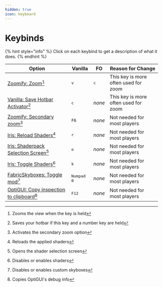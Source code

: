 ```yaml
---
hidden: true
icon: keyboard
---
```


# Keybinds

{% hint style="info" %}
Click on each keybind to get a description of what it does.
{% endhint %}

| Option                                                          | Vanilla             | FO           | Reason for Change                    |
| --------------------------------------------------------------- | ------------------- | ------------ | ------------------------------------ |
| [Zoomify: Zoom](#user-content-fn-1)[^1]                         | <kbd>v</kbd>        | <kbd>c</kbd> | This key is more often used for zoom |
| [Vanilla: Save Hotbar Activator](#user-content-fn-2)[^2]        | <kbd>c</kbd>        | _none_       | This key is more often used for zoom |
| [Zoomify: Secondary zoom](#user-content-fn-3)[^3]               | `F6`                | _none_       | Not needed for most players          |
| [Iris: Reload Shaders](#user-content-fn-4)[^4]                  | <kbd>r</kbd>        | _none_       | Not needed for most players          |
| [Iris: Shaderpack Selection Screen](#user-content-fn-5)[^5]     | <kbd>o</kbd>        | _none_       | Not needed for most players          |
| [Iris: Toggle Shaders](#user-content-fn-6)[^6]                  | <kbd>k</kbd>        | _none_       | Not needed for most players          |
| [FabricSkyboxes: Toggle mod](#user-content-fn-7)[^7]            | <kbd>Numpad 0</kbd> | _none_       | Not needed for most players          |
| [OptiGUI: Copy inspection to clipboard](#user-content-fn-8)[^8] | <kbd>F12</kbd>      | _none_       | Not needed for most players          |

[^1]: Zooms the view when the key is held

[^2]: Saves your hotbar if this key and a number key are held

[^3]: Activates the secondary zoom option

[^4]: Reloads the applied shaders

[^5]: Opens the shader selection screen

[^6]: Disables or enables shaders

[^7]: Disables or enables custom skyboxes

[^8]: Copies OptiGUI's debug info
